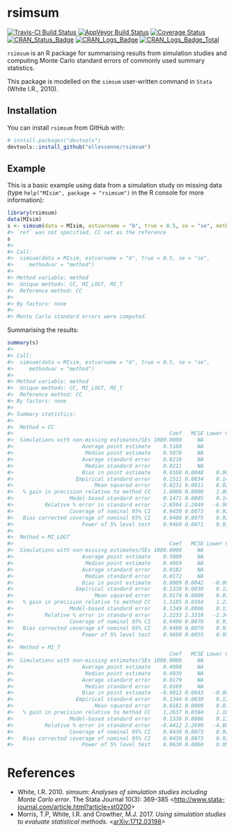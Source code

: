 
<!-- README.md is generated from README.Rmd. Please edit that file -->
rsimsum
=======

[![Travis-CI Build Status](https://travis-ci.org/ellessenne/rsimsum.svg?branch=master)](https://travis-ci.org/ellessenne/rsimsum) [![AppVeyor Build Status](https://ci.appveyor.com/api/projects/status/github/ellessenne/rsimsum?branch=master&svg=true)](https://ci.appveyor.com/project/ellessenne/rsimsum) [![Coverage Status](https://img.shields.io/codecov/c/github/ellessenne/rsimsum/master.svg)](https://codecov.io/github/ellessenne/rsimsum?branch=master) [![CRAN\_Status\_Badge](http://www.r-pkg.org/badges/version/rsimsum)](https://cran.r-project.org/package=rsimsum) [![CRAN\_Logs\_Badge](http://cranlogs.r-pkg.org/badges/rsimsum)](https://cran.r-project.org/package=rsimsum) [![CRAN\_Logs\_Badge\_Total](http://cranlogs.r-pkg.org/badges/grand-total/rsimsum)](https://cran.r-project.org/package=rsimsum)

`rsimsum` is an R package for summarising results from simulation studies and computing Monte Carlo standard errors of commonly used summary statistics.

This package is modelled on the `simsum` user-written command in `Stata` (White I.R., 2010).

Installation
------------

You can install `rsimsum` from GitHub with:

``` r
# install.packages("devtools")
devtools::install_github("ellessenne/rsimsum")
```

Example
-------

This is a basic example using data from a simulation study on missing data (type `help("MIsim", package = "rsimsum")` in the R console for more information):

``` r
library(rsimsum)
data(MIsim)
s <- simsum(data = MIsim, estvarname = "b", true = 0.5, se = "se", methodvar = "method")
#> `ref` was not specified, CC set as the reference
s
#> 
#> Call:
#>  simsum(data = MIsim, estvarname = "b", true = 0.5, se = "se", 
#>     methodvar = "method")
#> 
#> Method variable: method 
#>  Unique methods: CC, MI_LOGT, MI_T 
#>  Reference method: CC 
#> 
#> By factors: none
#> 
#> Monte Carlo standard errors were computed.
```

Summarising the results:

``` r
summary(s)
#> 
#> Call:
#>  simsum(data = MIsim, estvarname = "b", true = 0.5, se = "se", 
#>     methodvar = "method")
#> 
#> Method variable: method 
#>  Unique methods: CC, MI_LOGT, MI_T 
#>  Reference method: CC 
#> By factors: none
#> 
#> Summary statistics:
#> 
#>  Method = CC 
#>                                                  Coef   MCSE Lower 95% Upper 95%
#>  Simulations with non-missing estimates/SEs 1000.0000     NA        NA        NA
#>                      Average point estimate    0.5168     NA        NA        NA
#>                       Median point estimate    0.5070     NA        NA        NA
#>                      Average standard error    0.0216     NA        NA        NA
#>                       Median standard error    0.0211     NA        NA        NA
#>                      Bias in point estimate    0.0168 0.0048    0.0074    0.0261
#>                    Empirical standard error    0.1511 0.0034    0.1445    0.1577
#>                          Mean squared error    0.0231 0.0011    0.0209    0.0253
#>   % gain in precision relative to method CC    1.0000 0.0000    1.0000    1.0000
#>                  Model-based standard error    0.1471 0.0005    0.1461    0.1481
#>          Relative % error in standard error   -2.6594 2.2049   -6.9810    1.6622
#>                  Coverage of nominal 95% CI    0.9430 0.0073    0.9286    0.9574
#>   Bias corrected coverage of nominal 95% CI    0.9400 0.0075    0.9253    0.9547
#>                      Power of 5% level test    0.9460 0.0071    0.9320    0.9600
#> 
#>  Method = MI_LOGT 
#>                                                  Coef   MCSE Lower 95% Upper 95%
#>  Simulations with non-missing estimates/SEs 1000.0000     NA        NA        NA
#>                      Average point estimate    0.5009     NA        NA        NA
#>                       Median point estimate    0.4969     NA        NA        NA
#>                      Average standard error    0.0182     NA        NA        NA
#>                       Median standard error    0.0172     NA        NA        NA
#>                      Bias in point estimate    0.0009 0.0042   -0.0073    0.0091
#>                    Empirical standard error    0.1320 0.0030    0.1262    0.1378
#>                          Mean squared error    0.0174 0.0009    0.0157    0.0191
#>   % gain in precision relative to method CC    1.3105 0.0394    1.2333    1.3876
#>                  Model-based standard error    0.1349 0.0006    0.1338    0.1361
#>          Relative % error in standard error    2.2233 2.3318   -2.3469    6.7935
#>                  Coverage of nominal 95% CI    0.9490 0.0070    0.9354    0.9626
#>   Bias corrected coverage of nominal 95% CI    0.9490 0.0070    0.9354    0.9626
#>                      Power of 5% level test    0.9690 0.0055    0.9583    0.9797
#> 
#>  Method = MI_T 
#>                                                  Coef   MCSE Lower 95% Upper 95%
#>  Simulations with non-missing estimates/SEs 1000.0000     NA        NA        NA
#>                      Average point estimate    0.4988     NA        NA        NA
#>                       Median point estimate    0.4939     NA        NA        NA
#>                      Average standard error    0.0179     NA        NA        NA
#>                       Median standard error    0.0169     NA        NA        NA
#>                      Bias in point estimate   -0.0012 0.0043   -0.0095    0.0071
#>                    Empirical standard error    0.1344 0.0030    0.1285    0.1403
#>                          Mean squared error    0.0181 0.0009    0.0163    0.0198
#>   % gain in precision relative to method CC    1.2637 0.0384    1.1884    1.3390
#>                  Model-based standard error    0.1338 0.0006    0.1327    0.1350
#>          Relative % error in standard error   -0.4412 2.2690   -4.8883    4.0059
#>                  Coverage of nominal 95% CI    0.9430 0.0073    0.9286    0.9574
#>   Bias corrected coverage of nominal 95% CI    0.9430 0.0073    0.9286    0.9574
#>                      Power of 5% level test    0.9630 0.0060    0.9513    0.9747
```

References
==========

-   White, I.R. 2010. *simsum: Analyses of simulation studies including Monte Carlo error*. The Stata Journal 10(3): 369-385 &lt;<http://www.stata-journal.com/article.html?article=st0200>&gt;
-   Morris, T.P, White, I.R. and Crowther, M.J. 2017. *Using simulation studies to evaluate statistical methods*. &lt;[arXiv:1712.03198](https://arxiv.org/abs/1712.03198)&gt;
